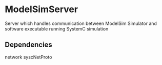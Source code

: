 # ModelSimServer

Server which handles communication between ModelSim Simulator and software executable running SystemC simulation

## Dependencies

network
syscNetProto

